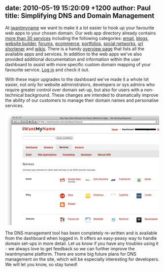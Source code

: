 date: 2010-05-19 15:20:09 +1200
author: Paul
title: Simplifying DNS and Domain Management
----

At [iwantmyname](https://iwantmyname.co.nz/) we want to make it a lot easier to hook up your favourite web apps to your chosen domain. Our web app directory already contains [more than 30 services](https://iwantmyname.co.nz/features/custom-domain-applications-and-dns#web-app-directory) including the following categories: [email](https://iwantmyname.co.nz/services/email-hosting), [blogs](https://iwantmyname.co.nz/services/blog-hosting), [website builder](https://iwantmyname.co.nz/services/website-builder), [forums](https://iwantmyname.co.nz/services/forum-hosting), [ecommerce](https://iwantmyname.co.nz/services/ecommerce-hosting), [portfolios](https://iwantmyname.co.nz/services/portfolio-hosting), [social networks](https://iwantmyname.co.nz/services/social-network), [url shortener](https://iwantmyname.co.nz/services/url-shortener) and [wikis](https://iwantmyname.co.nz/services/wiki-hosting). There is a handy [overview page](https://iwantmyname.co.nz/features/custom-domain-applications-and-dns#web-app-directory) that lists all the available apps and services. In addition to the web apps we've also provided additional documentation and information within the user dashboard to assist with more specific custom domain mapping of your favourite service. [Log in](https://iwantmyname.co.nz/signin) and check it out.

With these major upgrades to the dashboard we've made it a whole lot easier, not only for website administrators, developers or sys admins who require greater control over domain set-up, but also for users with a non-technical background. These changes are intended to dramatically improve the ability of our customers to manage their domain names and personalise services.

![services setup](/media/2010-05-19-services-setup1-1.png)

The DNS management tool has been completely re-written and is available from the dashboard when logged in. It offers an easy-peasy way to handle domain set-ups in more detail. Let us know if you have any troubles using it - we always love to get feedback so we can further improve the iwantmyname platform. There are some big future plans for DNS management on the site, which will be especially interesting for developers. We will let you know, so stay tuned!
